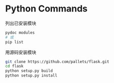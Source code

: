 # Python Commands

列出已安装模块

```bash
pydoc modules
# 或
pip list
```

用源码安装模块

```bash
git clone https://github.com/pallets/flask.git
cd flask
python setup.py build
python setup.py install
```
